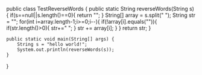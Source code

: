 public class TestReverseWords {
	public static String reverseWords(String s){
		if(s==null||s.length()==0){
			return "";
		}
		String[] array = s.split(" ");
		String str = "";
		for(int i=array.length-1;i>=0;i--){
			if(!array[i].equals("")){
				if(str.length()>0){
					str+=" ";
				}
				str += array[i];
			}
		}
		return str;
	}
	
	public static void main(String[] args) {
		String s = "hello world!";
		System.out.println(reverseWords(s));
	}
}
